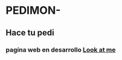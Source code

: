 # PEDIMON-

## Hace tu pedi 

### pagína web en desarrollo <a href="https://agustyn97.github.io/Lading-page/">Look at me</a>

